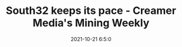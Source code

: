 ---
"title": "South32 keeps its pace - Creamer Media's Mining Weekly"
"date": "2021-10-21 6:5:0"
"feed_name": "GOOGLENEWSMINING"
"feed_website": "https://news.google.com/search?q=mining%2Bincident&hl=en-US&gl=US&ceid=US:en"
"feed_rss": "https://news.google.com/rss/search?q=mining%2Bincident&hl=en-US&gl=US&ceid=US:en"
"link": "https://www.miningweekly.com/article/south32-keeps-its-pace-2021-10-21"
"source": "{'href': 'https://www.miningweekly.com', 'title': 'Creamer Media's Mining Weekly'}"
"file": "_posts/2021-1-1-33034a89074583476dcb7f4c6b20f92e07f8308c.md"
"accident": "0"
"drilling": "0"
"represented_by": "0"
"dead": "0"
"injured": "0"
"arrested": "0"
"place": "unknown place"
"where": "unknown site"
"causes": "unknown"
"place_uri": "unknown place"
---